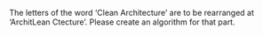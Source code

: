 The letters of the word ‘Clean Architecture’ are to be rearranged at ‘ArchitLean Ctecture’. Please create an algorithm
for that part.
